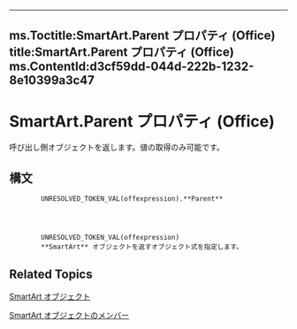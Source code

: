 

---
ms.Toctitle:SmartArt.Parent プロパティ (Office)
title:SmartArt.Parent プロパティ (Office)
ms.ContentId:d3cf59dd-044d-222b-1232-8e10399a3c47
---
# SmartArt.Parent プロパティ (Office)




呼び出し側オブジェクトを返します。値の取得のみ可能です。

## 構文

            UNRESOLVED_TOKEN_VAL(offexpression).**Parent**




            UNRESOLVED_TOKEN_VAL(offexpression)
            **SmartArt** オブジェクトを返すオブジェクト式を指定します。



## Related Topics

[SmartArt オブジェクト](24332c9b-87c9-7678-9d9f-9e25f2370afc.md)

[SmartArt オブジェクトのメンバー](60a9e7bf-8948-2c30-f206-61e7c46c1928.md)




